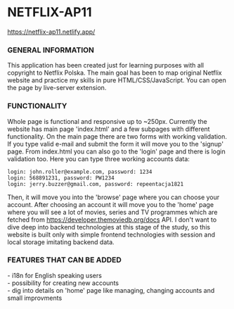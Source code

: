 # NETFLIX-AP11

https://netflix-ap11.netlify.app/

<h3>GENERAL INFORMATION</h3>
This application has been created just for learning purposes with all copyright to Netflix Polska. The main goal has been to map original Netflix website and practice my skills in pure HTML/CSS/JavaScript. You can open the page by live-server extension.

<h3>FUNCTIONALITY</h3>
Whole page is functional and responsive up to ~250px. Currently the website has main page 'index.html' and a few subpages with different functionality. On the main page there are two forms with working validation. If you type valid e-mail and submit the form it will move you to the 'signup' page. From index.html you can also go to the 'login' page and there is login validation too. Here you can type three working accounts data: <br>

```
login: john.roller@example.com, password: 1234
login: 568891231, password: PW1234
login: jerry.buzzer@gmail.com, password: repeentacja1821
```

Then, it will move you into the 'browse' page where you can choose your account. After choosing an account it will move you to the 'home' page where you will see a lot of movies, series and TV programmes which are fetched from https://developer.themoviedb.org/docs API. I don't want to dive deep into backend technologies at this stage of the study, so this website is built only with simple frontend technologies with session and local storage imitating backend data.

<h3>FEATURES THAT CAN BE ADDED</h3>
- i18n for English speaking users <br>
- possibility for creating new accounts <br>
- dig into details on 'home' page like managing, changing accounts and small improvments
